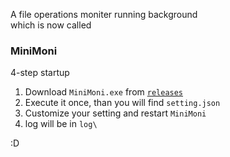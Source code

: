 A file operations moniter running background\
which is now called
### **MiniMoni** 

4-step startup
1. Download `MiniMoni.exe` from [`releases`](https://github.com/lpzzz/file_monitor/releases)
2. Execute it once, than you will find `setting.json`
3. Customize your setting and restart `MiniMoni`
4. log will be in `log\`

:D
